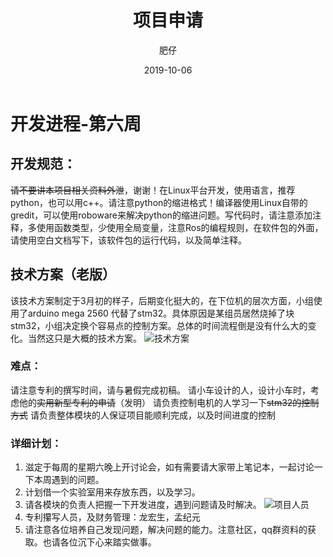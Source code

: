 ﻿---
layout:     post
title:      项目申请 
date:       2019-10-06
author:     肥仔
catalog: true
tags:
    - 第五周
    - 开发规范
    - 技术文档
    - 详细计划
--- 
# 开发进程-第六周
## 开发规范：
~~请不要讲本项目相关资料外泄~~，谢谢！在Linux平台开发，使用语言，推荐python，也可以用c++。请注意python的缩进格式！编译器使用Linux自带的gredit，可以使用roboware来解决python的缩进问题。写代码时，请注意添加注释，多使用函数类型，少使用全局变量，注意Ros的编程规则，在软件包的外面，请使用空白文档写下，该软件包的运行代码，以及简单注释。
## 技术方案（老版）
该技术方案制定于3月初的样子，后期变化挺大的，在下位机的层次方面，小组使用了arduino mega 2560 代替了stm32。具体原因是某组员居然烧掉了块stm32，小组决定换个容易点的控制方案。总体的时间流程倒是没有什么大的变化。当然这只是大概的技术方案。
![技术方案](https://img-blog.csdnimg.cn/20190813110531283.png?x-oss-process=image/watermark,type_ZmFuZ3poZW5naGVpdGk,shadow_10,text_aHR0cHM6Ly9ibG9nLmNzZG4ubmV0L2RhbmlhbzIwMTc=,size_16,color_FFFFFF,t_70)
### 难点：
   请注意专利的撰写时间，请与暑假完成初稿。
   请小车设计的人，设计小车时，考虑他的~~实用新型专利的申请~~（发明）
   请负责控制电机的人学习一下~~stm32的控制方式~~
   请负责整体模块的人保证项目能顺利完成，以及时间进度的控制

### 详细计划：
1.	滋定于每周的星期六晚上开讨论会，如有需要请大家带上笔记本，一起讨论一下本周遇到的问题。
2.	计划借一个实验室用来存放东西，以及学习。
3.	请各模块的负责人把握一下开发进度，遇到问题请及时解决。
![项目人员](https://img-blog.csdnimg.cn/20190813111450578.png?x-oss-process=image/watermark,type_ZmFuZ3poZW5naGVpdGk,shadow_10,text_aHR0cHM6Ly9ibG9nLmNzZG4ubmV0L2RhbmlhbzIwMTc=,size_16,color_FFFFFF,t_70)
4.	专利攥写人员，及财务管理：龙宏生，孟纪元
5.	请注意各位培养自己发现问题，解决问题的能力。注意社区，qq群资料的获取。也请各位沉下心来踏实做事。


